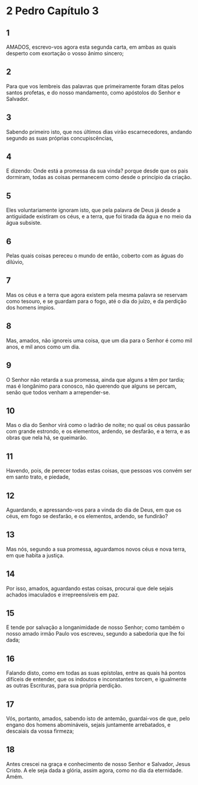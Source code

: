 # 2 Pedro Capítulo 3

## 1
AMADOS, escrevo-vos agora esta segunda carta, em ambas as quais desperto com exortação o vosso ânimo sincero;

## 2
Para que vos lembreis das palavras que primeiramente foram ditas pelos santos profetas, e do nosso mandamento, como apóstolos do Senhor e Salvador.

## 3
Sabendo primeiro isto, que nos últimos dias virão escarnecedores, andando segundo as suas próprias concupiscências,

## 4
E dizendo: Onde está a promessa da sua vinda? porque desde que os pais dormiram, todas as coisas permanecem como desde o princípio da criação.

## 5
Eles voluntariamente ignoram isto, que pela palavra de Deus já desde a antiguidade existiram os céus, e a terra, que foi tirada da água e no meio da água subsiste.

## 6
Pelas quais coisas pereceu o mundo de então, coberto com as águas do dilúvio,

## 7
Mas os céus e a terra que agora existem pela mesma palavra se reservam como tesouro, e se guardam para o fogo, até o dia do juízo, e da perdição dos homens ímpios.

## 8
Mas, amados, não ignoreis uma coisa, que um dia para o Senhor é como mil anos, e mil anos como um dia.

## 9
O Senhor não retarda a sua promessa, ainda que alguns a têm por tardia; mas é longânimo para conosco, não querendo que alguns se percam, senão que todos venham a arrepender-se.

## 10
Mas o dia do Senhor virá como o ladrão de noite; no qual os céus passarão com grande estrondo, e os elementos, ardendo, se desfarão, e a terra, e as obras que nela há, se queimarão.

## 11
Havendo, pois, de perecer todas estas coisas, que pessoas vos convém ser em santo trato, e piedade,

## 12
Aguardando, e apressando-vos para a vinda do dia de Deus, em que os céus, em fogo se desfarão, e os elementos, ardendo, se fundirão?

## 13
Mas nós, segundo a sua promessa, aguardamos novos céus e nova terra, em que habita a justiça.

## 14
Por isso, amados, aguardando estas coisas, procurai que dele sejais achados imaculados e irrepreensíveis em paz.

## 15
E tende por salvação a longanimidade de nosso Senhor; como também o nosso amado irmão Paulo vos escreveu, segundo a sabedoria que lhe foi dada;

## 16
Falando disto, como em todas as suas epístolas, entre as quais há pontos difíceis de entender, que os indoutos e inconstantes torcem, e igualmente as outras Escrituras, para sua própria perdição.

## 17
Vós, portanto, amados, sabendo isto de antemão, guardai-vos de que, pelo engano dos homens abomináveis, sejais juntamente arrebatados, e descaiais da vossa firmeza;

## 18
Antes crescei na graça e conhecimento de nosso Senhor e Salvador, Jesus Cristo. A ele seja dada a glória, assim agora, como no dia da eternidade. Amém.

